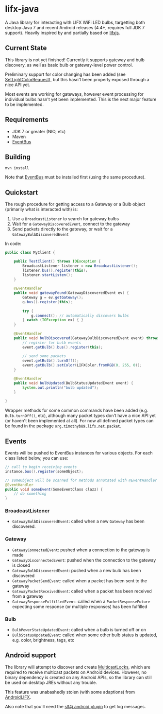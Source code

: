 lifx-java
=========

A Java library for interacting with LIFX WiFi LED bulbs, targetting both desktop
Java 7 and recent Android releases (4.4+, requires full JDK 7 support). Heavily
inspired by and partially based on
[lifxjs](https://github.com/magicmonkey/lifxjs).

Current State
-------------

This library is not yet finished! Currently it supports gateway and bulb
discovery, as well as basic bulb or gateway-level power control.

Preliminary support for color changing has been added (see
[SetLightColorRequest](https://github.com/timothyb89/lifx-java/blob/master/src/main/java/org/timothyb89/lifx/net/packet/request/SetLightColorRequest.java)),
but this hasn't been properly exposed through a nice API yet.

Most events are working for gateways, however event processing for individual
bulbs hasn't yet been implemented. This is the next major feature to be
implemented.

Requirements
------------

* JDK 7 or greater (NIO, etc)
* Maven
* [EventBus](https://github.com/timothyb89/EventBus)

Building
--------
```
mvn install
```

Note that [EventBus](https://github.com/timothyb89/EventBus) must be installed
first (using the same procedure).

Quickstart
----------
The rough procedure for getting access to a Gateway or a Bulb object (primarily
what is interacted with) is:

1. Use a `BroadcastListener` to search for gateway bulbs
2. Wait for a `GatewayDiscoveredEvent`, connect to the gateway
3. Send packets directly to the gateway, or wait for a `GatewayBulbDiscoveredEvent`

In code:

```java
public class MyClient {

	public TestClient() throws IOException {
		BroadcastListener listener = new BroadcastListener();
		listener.bus().register(this);
		listener.startListen();
	}
	
	@EventHandler
	public void gatewayFound(GatewayDiscoveredEvent ev) {
		Gateway g = ev.getGateway();
		g.bus().register(this);
		
		try {
			g.connect(); // automatically discovers bulbs
		} catch (IOException ex) { }
	}
	
	@EventHandler
	public void bulbDiscovered(GatewayBulbDiscoveredEvent event) throws IOException {
		// register for bulb events
		event.getBulb().bus().register(this);
		
		// send some packets
		event.getBulb().turnOff();
		event.getBulb().setColor(LIFXColor.fromRGB(0, 255, 0));
	}

	@EventHandler
	public void bulbUpdated(BulbStatusUpdatedEvent event) {
		System.out.println("bulb updated");
	}
	
}
```

Wrapper methods for some common commands have been added (e.g. `Bulb.turnOff()`,
etc), although many packet types don't have a nice API yet (or haven't been
implemented at all). For now all defined packet types can be found in the
package
[`org.timothyb89.lifx.net.packet`](https://github.com/timothyb89/lifx-java/tree/master/src/main/java/org/timothyb89/lifx/net/packet).

Events
------

Events will be pushed to EventBus instances for various objects. For each class
listed below, you can use:

```java
// call to begin receiving events
instance.bus().register(someObject);

// someObject will be scanned for methods annotated with @EventHandler
@EventHandler
public void someEvent(SomeEventClass clazz) {
	// do something
}
```

### BroadcastListener

* `GatewayBulbDiscoveredEvent`: called when a new `Gateway` has been discovered.

### Gateway

* `GatewayConnectedEvent`: pushed when a connection to the gateway is made
* `GatewayDisconnectedEvent`: pushed when the connection to the gateway is
   closed
* `GatewayBulbDiscoveredEvent`: pushed when a new bulb has been discovered
* `GatewayPacketSendEvent`: called when a packet has been sent to the gateway
* `GatewayPacketReceivedEvent`: called when a packet has been received from a
  gateway
* `GatewayResponseFulfilledEvent`: called when a `PacketResponseFuture`
  expecting some response (or multiple responses) has been fulfilled

### Bulb

* `BulbPowerStateUpdatedEvent`: called when a bulb is turned off or on
* `BulbStatusUpdatedEvent`: called when some other bulb status is updated, e.g.
  color, brightness, tags, etc

Android support
---------------

The library will attempt to discover and create
[MulticastLocks](http://developer.android.com/reference/android/net/wifi/WifiManager.MulticastLock.html),
which are required to receive multicast packets on Android devices. However, no
binary dependency is created on any Android APIs, so the library can still be
used on desktop JREs without any trouble.

This feature was unabashedly stolen (with some adaptions) from
[AndroidLIFX](https://github.com/akrs/AndroidLIFX).

Also note that you'll need the
[slf4j android plugin](http://www.slf4j.org/android/) to get log messages.
